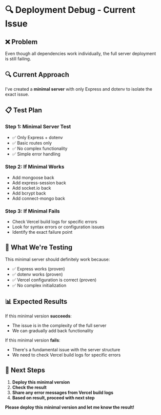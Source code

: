 # 🔍 Deployment Debug - Current Issue

## ❌ Problem
Even though all dependencies work individually, the full server deployment is still failing.

## 🔍 Current Approach
I've created a **minimal server** with only Express and dotenv to isolate the exact issue.

## 📋 Test Plan

### Step 1: Minimal Server Test
- ✅ Only Express + dotenv
- ✅ Basic routes only
- ✅ No complex functionality
- ✅ Simple error handling

### Step 2: If Minimal Works
- Add mongoose back
- Add express-session back
- Add socket.io back
- Add bcrypt back
- Add connect-mongo back

### Step 3: If Minimal Fails
- Check Vercel build logs for specific errors
- Look for syntax errors or configuration issues
- Identify the exact failure point

## 🎯 What We're Testing

This minimal server should definitely work because:
- ✅ Express works (proven)
- ✅ dotenv works (proven)
- ✅ Vercel configuration is correct (proven)
- ✅ No complex initialization

## 📊 Expected Results

If this minimal version **succeeds**:
- The issue is in the complexity of the full server
- We can gradually add back functionality

If this minimal version **fails**:
- There's a fundamental issue with the server structure
- We need to check Vercel build logs for specific errors

## 🚀 Next Steps

1. **Deploy this minimal version**
2. **Check the result**
3. **Share any error messages from Vercel build logs**
4. **Based on result, proceed with next step**

**Please deploy this minimal version and let me know the result!**
